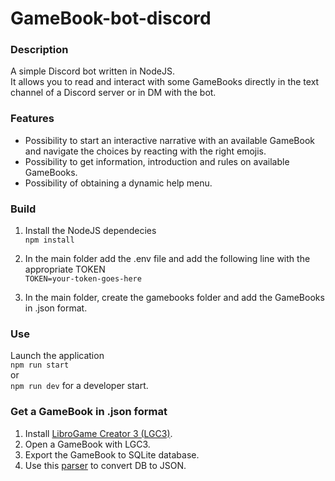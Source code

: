 # GameBook-bot-discord


### Description
A simple Discord bot written in NodeJS. \
It allows you to read and interact with some GameBooks directly in the text channel of a Discord server or in DM with the bot.


### Features
- Possibility to start an interactive narrative with an available GameBook and navigate the choices by reacting with the right emojis.
- Possibility to get information, introduction and rules on available GameBooks.
- Possibility of obtaining a dynamic help menu.

### Build
1. Install the NodeJS dependecies \
`npm install`

2. In the main folder add the .env file and add the following line with the appropriate TOKEN \
`TOKEN=your-token-goes-here`

3. In the main folder, create the gamebooks folder and add the GameBooks in .json format.


### Use
Launch the application \
`npm run start` \
or \
`npm run dev` for a developer start.


### Get a GameBook in .json format
1. Install [LibroGame Creator 3 (LGC3)].
2. Open a GameBook with LGC3.
3. Export the GameBook to SQLite database.
4. Use this [parser] to convert DB to JSON.



[parser]:https://github.com/alexbernardi360/GameBook-parser
[LibroGame Creator 3 (LGC3)]:http://www.matteoporopat.com/librogame/libro-game-creator-3/